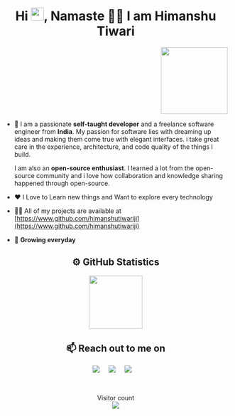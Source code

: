 <h1 align="center">Hi <img src="https://github.com/TheDudeThatCode/TheDudeThatCode/blob/master/Assets/Hi.gif" width="29px">, Namaste 🙏🏻 I am Himanshu Tiwari </h1>
 
 <p align="right">
<img height="150cm" src="https://raw.githubusercontent.com/abhisheknaiidu/abhisheknaiidu/master/code.gif">
 </p>
 

- 🌱 I am a passionate **self-taught developer** and a freelance software engineer from **India**. My passion for software lies with dreaming up ideas and making them come true with elegant interfaces. i take great care in the experience, architecture, and code quality of the things I build.

  I am also an **open-source enthusiast**. I learned a lot from the open-source community and i love how collaboration and knowledge sharing happened through open-source. 

- ❤️ I Love to Learn new things and Want to explore every technology

- 👨‍💻 All of my projects are available at [https://www.github.com/himanshutiwariji](https://www.github.com/himanshutiwariji)

- 💬 **Growing everyday**

<h2 align="center">⚙️ GitHub Statistics</h2>

<p align="center">
<a href="https://github.com/himanshutiwariji">
  <img height="120em" src="https://github-readme-stats.vercel.app/api?username=himanshutiwariji&show_icons=true&theme=dark&include_all_commits=true&count_private=true"
  <img height="120em" src="https://github-readme-stats.vercel.app/api/top-langs/?username=himanshutiwariji&layout=compact&langs_count=8&theme=dark">
</a>
</p>

<h2 align="center">📫 Reach out to me on</h2>
<p align="center">
  <a target="_blank"href="https://www.linkedin.com/in/himanshu-tiwari-10561017b"><img src="https://img.shields.io/badge/LinkedIn-0077B5?style=for-the-badge&logo=linkedin&logoColor=white" /></a>&nbsp;&nbsp;&nbsp;&nbsp;
  <a target="_blank"href="https://twitter.com/himanshu0347"><img src="https://img.shields.io/badge/Twitter-1DA1F2?style=for-the-badge&logo=twitter&logoColor=white" /></a>&nbsp;&nbsp;&nbsp;&nbsp;
  <a href="mailto:himanshutiwari059@gmail.com?subject=Hello%20Himanshu,%20From%20Github"><img src="https://img.shields.io/badge/Gmail-D14836?style=for-the-badge&logo=gmail&logoColor=white" /></a>&nbsp;&nbsp;&nbsp;&nbsp;
  </p>

<br />

<p align="center"> 
  Visitor count<br>
  <img src="https://profile-counter.glitch.me/himanshutiwariji/count.svg" />
</p>

